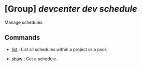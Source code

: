 # [Group] _devcenter dev schedule_

Manage schedules.

## Commands

- [list](/Commands/devcenter/dev/schedule/_list.md)
: List all schedules within a project or a pool.

- [show](/Commands/devcenter/dev/schedule/_show.md)
: Get a schedule.
